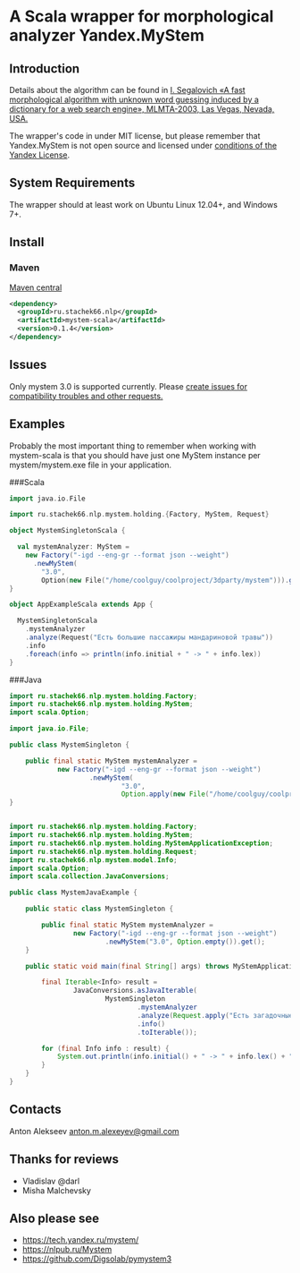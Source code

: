# A Scala wrapper for morphological analyzer Yandex.MyStem

## Introduction

Details about the algorithm can be found in [I. Segalovich «A fast morphological algorithm with unknown word guessing induced by a dictionary for a web search engine», MLMTA-2003, Las Vegas, Nevada, USA.](http://download.yandex.ru/company/iseg-las-vegas.pdf)

The wrapper's code in under MIT license, but please remember that Yandex.MyStem is not open source and licensed under [conditions of the Yandex License](https://legal.yandex.ru/mystem/).

## System Requirements

The wrapper should at least work on Ubuntu Linux 12.04+, and Windows 7+.

## Install

### Maven

[Maven central](http://search.maven.org/#artifactdetails|ru.stachek66.nlp|mystem-scala|0.1.4|jar)

```xml
<dependency>
  <groupId>ru.stachek66.nlp</groupId>
  <artifactId>mystem-scala</artifactId>
  <version>0.1.4</version>
</dependency>
```

## Issues

Only mystem 3.0 is supported currently.
Please [create issues for compatibility troubles and other requests.](https://github.com/alexeyev/mystem-scala/issues)

## Examples

Probably the most important thing to remember when working with mystem-scala is 
that you should have just one MyStem instance per mystem/mystem.exe file in your application.

###Scala 

```scala
import java.io.File

import ru.stachek66.nlp.mystem.holding.{Factory, MyStem, Request}

object MystemSingletonScala {

  val mystemAnalyzer: MyStem =
    new Factory("-igd --eng-gr --format json --weight")
      .newMyStem(
        "3.0",
        Option(new File("/home/coolguy/coolproject/3dparty/mystem"))).get()
}

object AppExampleScala extends App {

  MystemSingletonScala
    .mystemAnalyzer
    .analyze(Request("Есть большие пассажиры мандариновой травы"))
    .info
    .foreach(info => println(info.initial + " -> " + info.lex))
}
```

###Java 

```java
import ru.stachek66.nlp.mystem.holding.Factory;
import ru.stachek66.nlp.mystem.holding.MyStem;
import scala.Option;

import java.io.File;

public class MystemSingleton {

    public final static MyStem mystemAnalyzer =
            new Factory("-igd --eng-gr --format json --weight")
                    .newMyStem(
                            "3.0",
                            Option.apply(new File("/home/coolguy/coolproject/3dparty/mystem"))).get();
}
```

```java

import ru.stachek66.nlp.mystem.holding.Factory;
import ru.stachek66.nlp.mystem.holding.MyStem;
import ru.stachek66.nlp.mystem.holding.MyStemApplicationException;
import ru.stachek66.nlp.mystem.holding.Request;
import ru.stachek66.nlp.mystem.model.Info;
import scala.Option;
import scala.collection.JavaConversions;

public class MystemJavaExample {

    public static class MystemSingleton {

        public final static MyStem mystemAnalyzer =
                new Factory("-igd --eng-gr --format json --weight")
                        .newMyStem("3.0", Option.empty()).get();
    }

    public static void main(final String[] args) throws MyStemApplicationException {

        final Iterable<Info> result =
                JavaConversions.asJavaIterable(
                        MystemSingleton
                                .mystemAnalyzer
                                .analyze(Request.apply("Есть загадочные девушки\n\n с магнитными глазами"))
                                .info()
                                .toIterable());

        for (final Info info : result) {
            System.out.println(info.initial() + " -> " + info.lex() + " | " + info.rawResponse());
        }
    }
}
```
## Contacts

Anton Alekseev <anton.m.alexeyev@gmail.com>

## Thanks for reviews

* Vladislav @darl
* Misha Malchevsky

## Also please see

* https://tech.yandex.ru/mystem/
* https://nlpub.ru/Mystem
* https://github.com/Digsolab/pymystem3
